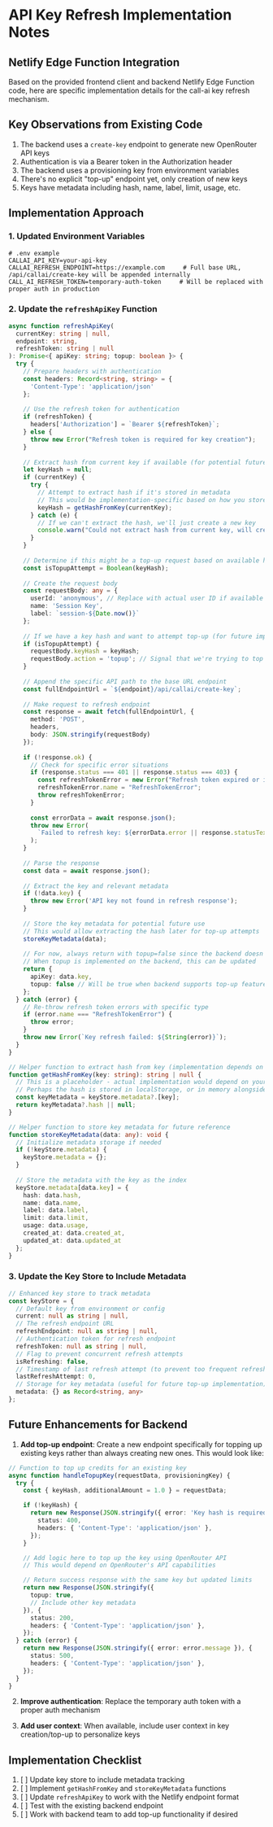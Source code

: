 # API Key Refresh Implementation Notes

## Netlify Edge Function Integration

Based on the provided frontend client and backend Netlify Edge Function code, here are specific implementation details for the call-ai key refresh mechanism.

## Key Observations from Existing Code

1. The backend uses a `create-key` endpoint to generate new OpenRouter API keys
2. Authentication is via a Bearer token in the Authorization header
3. The backend uses a provisioning key from environment variables
4. There's no explicit "top-up" endpoint yet, only creation of new keys
5. Keys have metadata including hash, name, label, limit, usage, etc.

## Implementation Approach

### 1. Updated Environment Variables

```
# .env example
CALLAI_API_KEY=your-api-key
CALLAI_REFRESH_ENDPOINT=https://example.com     # Full base URL, /api/callai/create-key will be appended internally
CALL_AI_REFRESH_TOKEN=temporary-auth-token     # Will be replaced with proper auth in production
```

### 2. Update the `refreshApiKey` Function

```typescript
async function refreshApiKey(
  currentKey: string | null, 
  endpoint: string,
  refreshToken: string | null
): Promise<{ apiKey: string; topup: boolean }> {
  try {
    // Prepare headers with authentication
    const headers: Record<string, string> = {
      'Content-Type': 'application/json'
    };
    
    // Use the refresh token for authentication
    if (refreshToken) {
      headers['Authorization'] = `Bearer ${refreshToken}`;
    } else {
      throw new Error("Refresh token is required for key creation");
    }
    
    // Extract hash from current key if available (for potential future top-up capability)
    let keyHash = null;
    if (currentKey) {
      try {
        // Attempt to extract hash if it's stored in metadata
        // This would be implementation-specific based on how you store key metadata
        keyHash = getHashFromKey(currentKey);
      } catch (e) {
        // If we can't extract the hash, we'll just create a new key
        console.warn("Could not extract hash from current key, will create new key");
      }
    }
    
    // Determine if this might be a top-up request based on available hash
    const isTopupAttempt = Boolean(keyHash);
    
    // Create the request body
    const requestBody: any = {
      userId: 'anonymous', // Replace with actual user ID if available
      name: 'Session Key',
      label: `session-${Date.now()}`
    };
    
    // If we have a key hash and want to attempt top-up (for future implementation)
    if (isTopupAttempt) {
      requestBody.keyHash = keyHash;
      requestBody.action = 'topup'; // Signal that we're trying to top up existing key
    }
    
    // Append the specific API path to the base URL endpoint
    const fullEndpointUrl = `${endpoint}/api/callai/create-key`;
    
    // Make request to refresh endpoint
    const response = await fetch(fullEndpointUrl, {
      method: 'POST',
      headers,
      body: JSON.stringify(requestBody)
    });
    
    if (!response.ok) {
      // Check for specific error situations
      if (response.status === 401 || response.status === 403) {
        const refreshTokenError = new Error("Refresh token expired or invalid");
        refreshTokenError.name = "RefreshTokenError";
        throw refreshTokenError;
      }
      
      const errorData = await response.json();
      throw new Error(
        `Failed to refresh key: ${errorData.error || response.statusText}`
      );
    }
    
    // Parse the response
    const data = await response.json();
    
    // Extract the key and relevant metadata
    if (!data.key) {
      throw new Error('API key not found in refresh response');
    }
    
    // Store the key metadata for potential future use
    // This would allow extracting the hash later for top-up attempts
    storeKeyMetadata(data);
    
    // For now, always return with topup=false since the backend doesn't support topup yet
    // When topup is implemented on the backend, this can be updated
    return {
      apiKey: data.key,
      topup: false // Will be true when backend supports top-up feature
    };
  } catch (error) {
    // Re-throw refresh token errors with specific type
    if (error.name === "RefreshTokenError") {
      throw error;
    }
    throw new Error(`Key refresh failed: ${String(error)}`);
  }
}

// Helper function to extract hash from key (implementation depends on how you store metadata)
function getHashFromKey(key: string): string | null {
  // This is a placeholder - actual implementation would depend on your metadata storage
  // Perhaps the hash is stored in localStorage, or in memory alongside the key
  const keyMetadata = keyStore.metadata?.[key];
  return keyMetadata?.hash || null;
}

// Helper function to store key metadata for future reference
function storeKeyMetadata(data: any): void {
  // Initialize metadata storage if needed
  if (!keyStore.metadata) {
    keyStore.metadata = {};
  }
  
  // Store the metadata with the key as the index
  keyStore.metadata[data.key] = {
    hash: data.hash,
    name: data.name,
    label: data.label,
    limit: data.limit,
    usage: data.usage,
    created_at: data.created_at,
    updated_at: data.updated_at
  };
}
```

### 3. Update the Key Store to Include Metadata

```typescript
// Enhanced key store to track metadata
const keyStore = {
  // Default key from environment or config
  current: null as string | null,
  // The refresh endpoint URL
  refreshEndpoint: null as string | null,
  // Authentication token for refresh endpoint
  refreshToken: null as string | null,
  // Flag to prevent concurrent refresh attempts
  isRefreshing: false,
  // Timestamp of last refresh attempt (to prevent too frequent refreshes)
  lastRefreshAttempt: 0,
  // Storage for key metadata (useful for future top-up implementation)
  metadata: {} as Record<string, any>
};
```

## Future Enhancements for Backend

1. **Add top-up endpoint**: Create a new endpoint specifically for topping up existing keys rather than always creating new ones. This would look like:

```typescript
// Function to top up credits for an existing key
async function handleTopupKey(requestData, provisioningKey) {
  try {
    const { keyHash, additionalAmount = 1.0 } = requestData;

    if (!keyHash) {
      return new Response(JSON.stringify({ error: 'Key hash is required' }), {
        status: 400,
        headers: { 'Content-Type': 'application/json' },
      });
    }

    // Add logic here to top up the key using OpenRouter API
    // This would depend on OpenRouter's API capabilities

    // Return success response with the same key but updated limits
    return new Response(JSON.stringify({
      topup: true,
      // Include other key metadata
    }), {
      status: 200,
      headers: { 'Content-Type': 'application/json' },
    });
  } catch (error) {
    return new Response(JSON.stringify({ error: error.message }), {
      status: 500,
      headers: { 'Content-Type': 'application/json' },
    });
  }
}
```

2. **Improve authentication**: Replace the temporary auth token with a proper auth mechanism

3. **Add user context**: When available, include user context in key creation/top-up to personalize keys

## Implementation Checklist

1. [ ] Update key store to include metadata tracking
2. [ ] Implement `getHashFromKey` and `storeKeyMetadata` functions
3. [ ] Update `refreshApiKey` to work with the Netlify endpoint format
4. [ ] Test with the existing backend endpoint
5. [ ] Work with backend team to add top-up functionality if desired